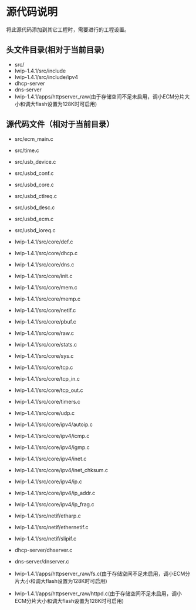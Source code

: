 # 源代码说明
将此源代码添加到其它工程时，需要进行的工程设置。
## 头文件目录(相对于当前目录)
* src/
* lwip-1.4.1/src/include
* lwip-1.4.1/src/include/ipv4
* dhcp-server
* dns-server
* lwip-1.4.1/apps/httpserver_raw(由于存储空间不足未启用，调小ECM分片大小和调大flash设置为128K时可启用)

## 源代码文件（相对于当前目录）

* src/ecm_main.c
* src/time.c
* src/usb_device.c
* src/usbd_conf.c
* src/usbd_core.c
* src/usbd_ctlreq.c
* src/usbd_desc.c
* src/usbd_ecm.c
* src/usbd_ioreq.c


* lwip-1.4.1/src/core/def.c
* lwip-1.4.1/src/core/dhcp.c
* lwip-1.4.1/src/core/dns.c
* lwip-1.4.1/src/core/init.c
* lwip-1.4.1/src/core/mem.c
* lwip-1.4.1/src/core/memp.c
* lwip-1.4.1/src/core/netif.c
* lwip-1.4.1/src/core/pbuf.c
* lwip-1.4.1/src/core/raw.c
* lwip-1.4.1/src/core/stats.c
* lwip-1.4.1/src/core/sys.c
* lwip-1.4.1/src/core/tcp.c
* lwip-1.4.1/src/core/tcp_in.c
* lwip-1.4.1/src/core/tcp_out.c
* lwip-1.4.1/src/core/timers.c
* lwip-1.4.1/src/core/udp.c
* lwip-1.4.1/src/core/ipv4/autoip.c
* lwip-1.4.1/src/core/ipv4/icmp.c
* lwip-1.4.1/src/core/ipv4/igmp.c
* lwip-1.4.1/src/core/ipv4/inet.c
* lwip-1.4.1/src/core/ipv4/inet_chksum.c
* lwip-1.4.1/src/core/ipv4/ip.c
* lwip-1.4.1/src/core/ipv4/ip_addr.c
* lwip-1.4.1/src/core/ipv4/ip_frag.c
* lwip-1.4.1/src/netif/etharp.c
* lwip-1.4.1/src/netif/ethernetif.c
* lwip-1.4.1/src/netif/slipif.c

*  dhcp-server/dhserver.c

*  dns-server/dnserver.c

*  lwip-1.4.1/apps/httpserver_raw/fs.c(由于存储空间不足未启用，调小ECM分片大小和调大flash设置为128K时可启用)
*  lwip-1.4.1/apps/httpserver_raw/httpd.c(由于存储空间不足未启用，调小ECM分片大小和调大flash设置为128K时可启用)
